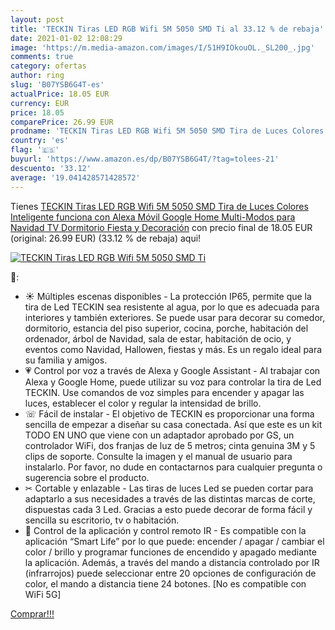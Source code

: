 ```yaml
---
layout: post
title: 'TECKIN Tiras LED RGB Wifi 5M 5050 SMD Ti al 33.12 % de rebaja'
date: 2021-01-02 12:08:29
image: 'https://m.media-amazon.com/images/I/51H9IOkouOL._SL200_.jpg'
comments: true
category: ofertas
author: ring
slug: 'B07YSB6G4T-es'
actualPrice: 18.05 EUR
currency: EUR
price: 18.05
comparePrice: 26.99 EUR
prodname: 'TECKIN Tiras LED RGB Wifi 5M 5050 SMD Tira de Luces Colores Inteligente funciona con Alexa Móvil Google Home Multi-Modos para Navidad TV Dormitorio Fiesta y Decoración'
country: 'es'
flag: '🇪🇸'
buyurl: 'https://www.amazon.es/dp/B07YSB6G4T/?tag=tolees-21'
descuento: '33.12'
average: '19.041428571428572'
---
```


Tienes [TECKIN Tiras LED RGB Wifi 5M 5050 SMD Tira de Luces Colores Inteligente funciona con Alexa Móvil Google Home Multi-Modos para Navidad TV Dormitorio Fiesta y Decoración](https://www.amazon.es/dp/B07YSB6G4T/?tag=tolees-21) con precio final de  18.05 EUR (original: 26.99 EUR) (33.12 %  de rebaja) aqui!

[![TECKIN Tiras LED RGB Wifi 5M 5050 SMD Ti](https://m.media-amazon.com/images/I/51H9IOkouOL._SL200_.jpg)](https://www.amazon.es/dp/B07YSB6G4T/?tag=tolees-21)

🔎:

- ☀ Múltiples escenas disponibles - La protección IP65, permite que la tira de Led TECKIN sea resistente al agua, por lo que es adecuada para interiores y también exteriores. Se puede usar para decorar su comedor, dormitorio, estancia del piso superior, cocina, porche, habitación del ordenador, árbol de Navidad, sala de estar, habitación de ocio, y eventos como Navidad, Hallowen, fiestas y más. Es un regalo ideal para su familia y amigos.
- 💗 Control por voz a través de Alexa y Google Assistant - Al trabajar con Alexa y Google Home, puede utilizar su voz para controlar la tira de Led TECKIN. Use comandos de voz simples para encender y apagar las luces, establecer el color y regular la intensidad de brillo.
- ☏ Fácil de instalar - El objetivo de TECKIN es proporcionar una forma sencilla de empezar a diseñar su casa conectada. Así que este es un kit TODO EN UNO que viene con un adaptador aprobado por GS, un controlador WiFi, dos franjas de luz de 5 metros; cinta genuina 3M y 5 clips de soporte. Consulte la imagen y el manual de usuario para instalarlo. Por favor, no dude en contactarnos para cualquier pregunta o sugerencia sobre el producto.
- ✂ Cortable y enlazable - Las tiras de luces Led se pueden cortar para adaptarlo a sus necesidades a través de las distintas marcas de corte, dispuestas cada 3 Led. Gracias a esto puede decorar de forma fácil y sencilla su escritorio, tv o habitación.
- 🎁 Control de la aplicación y control remoto IR - Es compatible con la aplicación “Smart Life” por lo que puede: encender / apagar / cambiar el color / brillo y programar funciones de encendido y apagado mediante la aplicación. Además, a través del mando a distancia controlado por IR (infrarrojos) puede seleccionar entre 20 opciones de configuración de color, el mando a distancia tiene 24 botones. [No es compatible con WiFi 5G]

[Comprar!!!](https://www.amazon.es/dp/B07YSB6G4T/?tag=tolees-21)
